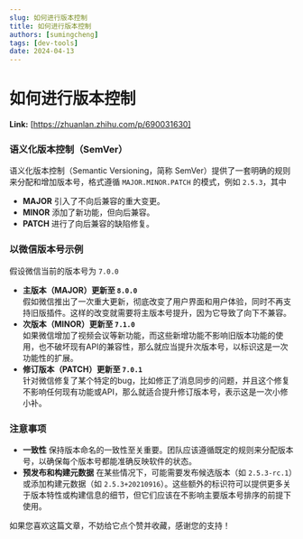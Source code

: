 ```yaml
---
slug: 如何进行版本控制
title: 如何进行版本控制
authors: [sumingcheng]
tags: [dev-tools]
date: 2024-04-13
---
```


# 如何进行版本控制



 **Link:** [https://zhuanlan.zhihu.com/p/690031630]

### 语义化版本控制（SemVer）  

语义化版本控制（Semantic Versioning，简称 SemVer）提供了一套明确的规则来分配和增加版本号，格式遵循 `MAJOR.MINOR.PATCH` 的模式，例如 `2.5.3`，其中

* **MAJOR** 引入了不向后兼容的重大变更。
* **MINOR** 添加了新功能，但向后兼容。
* **PATCH** 进行了向后兼容的缺陷修复。

### 以微信版本号示例  

假设微信当前的版本号为 `7.0.0`

* **主版本（MAJOR）更新至 `8.0.0`**   
  假如微信推出了一次重大更新，彻底改变了用户界面和用户体验，同时不再支持旧版插件。这样的改变就需要将主版本号提升，因为它导致了向下不兼容。
* **次版本（MINOR）更新至 `7.1.0`**   
  如果微信增加了视频会议等新功能，而这些新增功能不影响旧版本功能的使用，也不破坏现有API的兼容性，那么就应当提升次版本号，以标识这是一次功能性的扩展。
* **修订版本（PATCH）更新至 `7.0.1`**   
  针对微信修复了某个特定的bug，比如修正了消息同步的问题，并且这个修复不影响任何现有功能或API，那么就适合提升修订版本号，表示这是一次小修小补。

### 注意事项  

* **一致性** 保持版本命名的一致性至关重要。团队应该遵循既定的规则来分配版本号，以确保每个版本号都能准确反映软件的状态。
* **预发布和构建元数据** 在某些情况下，可能需要发布候选版本（如 `2.5.3-rc.1`）或添加构建元数据（如 `2.5.3+20210916`）。这些额外的标识符可以提供更多关于版本特性或构建信息的细节，但它们应该在不影响主要版本号排序的前提下使用。

如果您喜欢这篇文章，不妨给它点个赞并收藏，感谢您的支持！